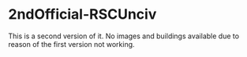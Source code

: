 # 2ndOfficial-RSCUnciv
This is a second version of it. No images and buildings available due to reason of the first version not working.

